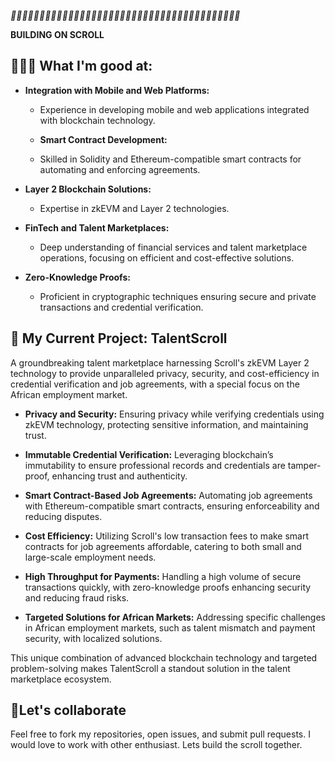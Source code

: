 *📜📜📜📜📜📜📜📜📜📜📜📜📜📜📜📜📜📜📜📜📜📜📜📜📜📜📜📜📜📜📜📜📜📜📜📜📜📜📜📜*

**BUILDING ON SCROLL**
## 👩🏻‍💼 What I'm good at: 

- **Integration with Mobile and Web Platforms:**
  - Experience in developing mobile and web applications integrated with blockchain technology.

  - **Smart Contract Development:**
  - Skilled in Solidity and Ethereum-compatible smart contracts for automating and enforcing agreements.
    
- **Layer 2 Blockchain Solutions:**
  - Expertise in zkEVM and Layer 2 technologies.

- **FinTech and Talent Marketplaces:**
  - Deep understanding of financial services and talent marketplace operations, focusing on efficient and cost-effective solutions.

- **Zero-Knowledge Proofs:**
  - Proficient in cryptographic techniques ensuring secure and private transactions and credential verification.


## 📍 My Current Project: TalentScroll
 A groundbreaking talent marketplace harnessing Scroll's zkEVM Layer 2 technology to provide unparalleled privacy, security, and cost-efficiency in credential verification and job agreements, with a special focus on the African employment market.

- **Privacy and Security:** Ensuring privacy while verifying credentials using zkEVM technology, protecting sensitive information, and maintaining trust.
  
- **Immutable Credential Verification:** Leveraging blockchain’s immutability to ensure professional records and credentials are tamper-proof, enhancing trust and authenticity.
  
- **Smart Contract-Based Job Agreements:** Automating job agreements with Ethereum-compatible smart contracts, ensuring enforceability and reducing disputes.
  
- **Cost Efficiency:** Utilizing Scroll's low transaction fees to make smart contracts for job agreements affordable, catering to both small and large-scale employment needs.
  
- **High Throughput for Payments:** Handling a high volume of secure transactions quickly, with zero-knowledge proofs enhancing security and reducing fraud risks.
  
- **Targeted Solutions for African Markets:** Addressing specific challenges in African employment markets, such as talent mismatch and payment security, with localized solutions.

This unique combination of advanced blockchain technology and targeted problem-solving makes TalentScroll a standout solution in the talent marketplace ecosystem.

## 📍Let's collaborate
Feel free to fork my repositories, open issues, and submit pull requests. I would love to work with other enthusiast. 
Lets build the scroll together. 


<!---
NexusCoded/NexusCoded is a ✨ special ✨ repository because its `README.md` (this file) appears on your GitHub profile.
You can click the Preview link to take a look at your changes.
--->
